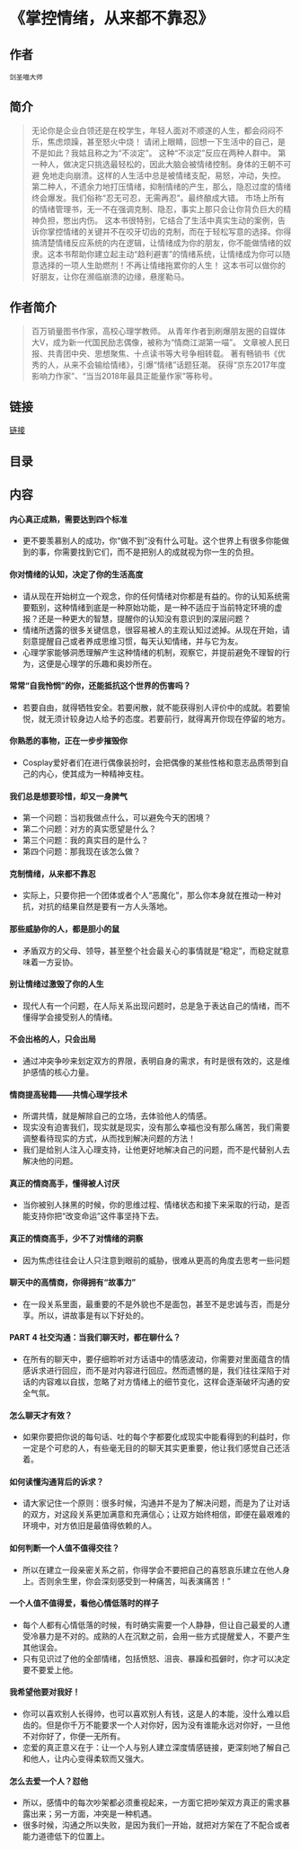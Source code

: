 《掌控情绪，从来都不靠忍》
=======================

## 作者
    剑圣喵大师 

## 简介
> 无论你是企业白领还是在校学生，年轻人面对不顺遂的人生，都会闷闷不乐，焦虑烦躁，甚至怒火中烧！
请闭上眼睛，回想一下生活中的自己，是不是如此？我姑且称之为“不淡定”。
这种“不淡定”反应在两种人群中。
第一种人，做决定只挑选最轻松的，因此大脑会被情绪控制。身体的王朝不可避 免地走向崩溃。这样的人生活中总是被情绪支配，易怒，冲动，失控。
第二种人，不遗余力地打压情绪，抑制情绪的产生，那么，隐忍过度的情绪终会爆发。我们俗称“忍无可忍，无需再忍”。最终酿成大错。
市场上所有的情绪管理书，无一不在强调克制、隐忍，事实上那只会让你背负巨大的精神负担，憋出内伤。
这本书很特别，它结合了生活中真实生动的案例，告诉你掌控情绪的关键并不在咬牙切齿的克制，而在于轻松写意的选择。你得搞清楚情绪反应系统的内在逻辑，让情绪成为你的朋友，你不能做情绪的奴隶。这本书帮助你建立起主动“趋利避害”的情绪系统，让情绪成为你可以随意选择的一项人生助燃剂！不再让情绪拖累你的人生！
这本书可以做你的好朋友，让你在濒临崩溃的边缘，悬崖勒马。

## 作者简介
> 百万销量图书作家，高校心理学教师。
从青年作者到刷爆朋友圈的自媒体大V，成为新一代国民励志偶像，被称为“情商江湖第一喵”。
文章被人民日报、共青团中央、思想聚焦、十点读书等大号争相转载。
著有畅销书《优秀的人，从来不会输给情绪》，引爆“情绪”话题狂潮。
获得“京东2017年度影响力作家”、“当当2018年最具正能量作家”等称号。


## 链接
[链接](https://book.douban.com/subject/30292454/)

## 目录

## 内容

#### 内心真正成熟，需要达到四个标准
* 更不要羡慕别人的成功，你“做不到”没有什么可耻。这个世界上有很多你能做到的事，你需要找到它们，而不是把别人的成就视为你一生的负担。

#### 你对情绪的认知，决定了你的生活高度
* 请从现在开始树立一个观念，你的任何情绪对你都是有益的。你的认知系统需要甄别，这种情绪到底是一种原始功能，是一种不适应于当前特定环境的虚报？还是一种更大的智慧，提醒你的认知没有意识到的深层问题？
* 情绪所透露的很多关键信息，很容易被人的主观认知过滤掉。从现在开始，请刻意提醒自己或者养成思维习惯，每天认知情绪，并与它为友。
* 心理学家能够洞悉理解产生这种情绪的机制，观察它，并提前避免不理智的行为，这便是心理学的乐趣和奥妙所在。

#### 常常“自我怜悯”的你，还能抵抗这个世界的伤害吗？
* 若要自由，就得牺牲安全。若要闲散，就不能获得别人评价中的成就。若要愉悦，就无须计较身边人给予的态度。若要前行，就得离开你现在停留的地方。

#### 你熟悉的事物，正在一步步摧毁你
* Cosplay爱好者们在进行偶像装扮时，会把偶像的某些性格和意志品质带到自己的内心，使其成为一种精神支柱。

#### 我们总是想要珍惜，却又一身脾气
* 第一个问题：当初我做点什么，可以避免今天的困境？
* 第二个问题：对方的真实愿望是什么？
* 第三个问题：我的真实目的是什么？
* 第四个问题：那我现在该怎么做？

#### 克制情绪，从来都不靠忍
* 实际上，只要你把一个团体或者个人“恶魔化”，那么你本身就在推动一种对抗，对抗的结果自然是要有一方人头落地。

#### 那些威胁你的人，都是胆小的鼠
* 矛盾双方的父母、领导，甚至整个社会最关心的事情就是“稳定”，而稳定就意味着一方妥协。

#### 别让情绪过激毁了你的人生
* 现代人有一个问题，在人际关系出现问题时，总是急于表达自己的情绪，而不懂得学会接受别人的情绪。

#### 不会出格的人，只会出局
* 通过冲突争吵来划定双方的界限，表明自身的需求，有时是很有效的，这是维护感情的核心力量。

#### 情商提高秘籍——共情心理学技术
* 所谓共情，就是解除自己的立场，去体验他人的情感。
* 现实没有迫害我们，现实就是现实，没有那么幸福也没有那么痛苦，我们需要调整看待现实的方式，从而找到解决问题的方法！
* 我们是给别人注入心理支持，让他更好地解决自己的问题，而不是代替别人去解决他的问题。

#### 真正的情商高手，懂得被人讨厌
* 当你被别人抹黑的时候，你的思维过程、情绪状态和接下来采取的行动，是否能支持你把“改变命运”这件事坚持下去。

#### 真正的情商高手，少不了对情绪的洞察
* 因为焦虑往往会让人只注意到眼前的威胁，很难从更高的角度去思考一些问题

#### 聊天中的高情商，你得拥有“故事力”
* 在一段关系里面，最重要的不是外貌也不是面包，甚至不是忠诚与否，而是分享。所以，讲故事是有以下好处的。

#### PART 4 社交沟通：当我们聊天时，都在聊什么？
* 在所有的聊天中，要仔细聆听对方话语中的情感波动，你需要对里面蕴含的情感诉求进行回应，而不是对内容进行回应。然而遗憾的是，我们往往深陷于对话的内容难以自拔，忽略了对方情绪上的细节变化，这样会逐渐破坏沟通的安全气氛。

#### 怎么聊天才有效？
* 如果你要把你说的每句话、吐的每个字都要化成现实中能看得到的利益时，你一定是个可悲的人，有些毫无目的的聊天其实更重要，他让我们感觉自己还活着。

#### 如何读懂沟通背后的诉求？
* 请大家记住一个原则：很多时候，沟通并不是为了解决问题，而是为了让对话的双方，对这段关系更加满意和充满信心；让双方始终相信，即便在最艰难的环境中，对方依旧是最值得依赖的人。

#### 如何判断一个人值不值得交往？
* 所以在建立一段亲密关系之前，你得学会不要把自己的喜怒哀乐建立在他人身上。否则余生里，你会深刻感受到一种痛苦，叫表演痛苦！”

#### 一个人值不值得爱，看他心情低落时的样子
* 每个人都有心情低落的时候，有时确实需要一个人静静，但让自己最爱的人遭受冷暴力是不对的。成熟的人在沉默之前，会用一些方式提醒爱人，不要产生其他误会。
* 只有见识过了他的全部情绪，包括愤怒、沮丧、暴躁和孤僻时，你才可以决定要不要爱上他。

#### 我希望他要对我好！
* 你可以喜欢别人长得帅，也可以喜欢别人有钱，这是人的本能，没什么难以启齿的。但是你千万不能要求一个人对你好，因为没有谁能永远对你好，一旦他不对你好了，你便一无所有。
* 恋爱的真正意义在于：让一个人与别人建立深度情感链接，更深刻地了解自己和他人，让内心变得柔软而又强大。

#### 怎么去爱一个人？怼他
* 所以，感情中的每次吵架都必须重视起来，一方面它把吵架双方真正的需求暴露出来；另一方面，冲突是一种机遇。
* 很多时候，沟通之所以失败，是因为我们一开始，就把对方架在了不配合或者能力道德低下的位置上。
